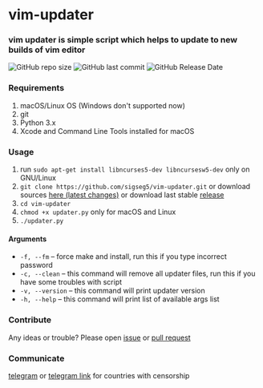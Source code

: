 # vim-updater
### vim updater is simple script which helps to update to new builds of vim editor
![GitHub repo size](https://img.shields.io/github/repo-size/sigseg5/vim-updater)
![GitHub last commit](https://img.shields.io/github/last-commit/sigseg5/vim-updater)
![GitHub Release Date](https://img.shields.io/github/release-date/sigseg5/vim-updater)

### Requirements
1. macOS/Linux OS (Windows don't supported now)
2. git
3. Python 3.x
4. Xcode and Command Line Tools installed for macOS

### Usage
1. run `sudo apt-get install libncurses5-dev libncursesw5-dev` only on GNU/Linux
2. `git clone https://github.com/sigseg5/vim-updater.git`
or download sources [here (latest changes)](https://github.com/sigseg5/vim-updater/archive/master.zip) or download last stable [release](https://github.com/sigseg5/vim-updater/releases)
3. `cd vim-updater`
4. `chmod +x updater.py` only for macOS and Linux
5. `./updater.py`<br>
#### Arguments
* `-f, --fm` – force make and install, run this if you type incorrect password<br>
* `-c, --clean` – this command will remove all updater files, run this if you have some troubles with script<br>
* `-v, --version` –  this command will print updater version<br>
* `-h, --help` – this command will print list of available args list 

### Contribute
Any ideas or trouble? Please open [issue](https://github.com/sigseg5/vim-updater/issues) 
or [pull request](https://github.com/sigseg5/vim-updater/pulls) 

### Communicate
[telegram](https://t.me/kirill_nk) or 
[telegram link](https://tele.click/kirill_nk) for countries with censorship 
